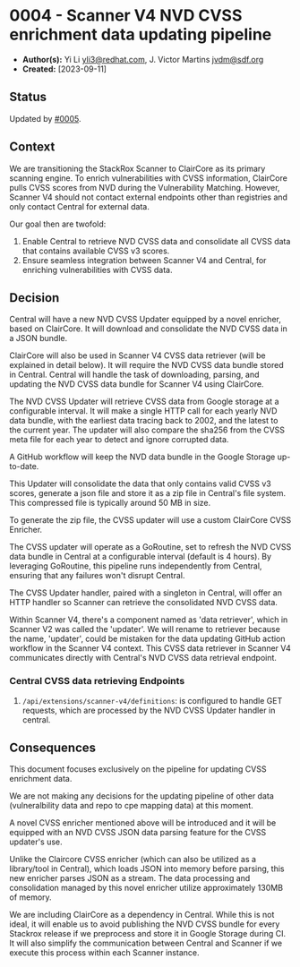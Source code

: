 # 0004 - Scanner V4 NVD CVSS enrichment data updating pipeline

- **Author(s):** Yi Li <yli3@redhat.com>, J. Victor Martins <jvdm@sdf.org>
- **Created:** [2023-09-11]

## Status

Updated by [#0005](0005-scannerv4-read-cvss-data.md).

## Context

We are transitioning the StackRox Scanner to ClairCore as its primary scanning engine. To enrich vulnerabilities with CVSS information, ClairCore pulls CVSS scores from NVD during the Vulnerability Matching. However, Scanner V4 should not contact external endpoints other than registries and only contact Central for external data.

Our goal then are twofold:

1. Enable Central to retrieve NVD CVSS data and consolidate all CVSS data that contains available CVSS v3 scores.
2. Ensure seamless integration between Scanner V4 and Central, for enriching vulnerabilities with CVSS data.

## Decision

Central will have a new NVD CVSS Updater equipped by a novel enricher, based on ClairCore. It will download and consolidate the NVD CVSS data in a JSON bundle. 

ClairCore will also be used in Scanner V4 CVSS data retriever (will be explained in detail below). It will require the NVD CVSS data bundle stored in Central. Central will handle the task of downloading, parsing, and updating the NVD CVSS data bundle for Scanner V4 using ClairCore.

The NVD CVSS Updater will retrieve CVSS data from Google storage at a configurable interval. It will make a single HTTP call for each yearly NVD data bundle, with the earliest data tracing back to 2002, and the latest to the current year. The updater will also compare the sha256 from the CVSS meta file for each year to detect and ignore corrupted data.

A GitHub workflow will keep the NVD data bundle in the Google Storage up-to-date.

This Updater will consolidate the data that only contains valid CVSS v3 scores, generate a json file and store it as a zip file in Central's file system. This compressed file is typically around 50 MB in size.

To generate the zip file, the CVSS updater will use a custom ClairCore CVSS Enricher.

The CVSS updater will operate as a GoRoutine, set to refresh the NVD CVSS data bundle in Central at a configurable interval (default is 4 hours). By leveraging GoRoutine, this pipeline runs independently from Central, ensuring that any failures won't disrupt Central.

The CVSS Updater handler, paired with a singleton in Central, will offer an HTTP handler so Scanner can retrieve the consolidated NVD CVSS data.

Within Scanner V4, there's a component named as 'data retriever', which in Scanner V2 was called the 'updater'. We will rename to retriever because the name, 'updater', could be mistaken for the data updating GitHub action workflow in the Scanner V4 context. This CVSS data retriever in Scanner V4 communicates directly with Central's NVD CVSS data retrieval endpoint.

### Central CVSS data retrieving Endpoints

1. `/api/extensions/scanner-v4/definitions`: is configured to handle GET requests, which are processed by the NVD CVSS Updater handler in central.

## Consequences

This document focuses exclusively on the pipeline for updating CVSS enrichment data. 

We are not making any decisions for the updating pipeline of other data (vulneralbility data and repo to cpe mapping data) at this moment.

A novel CVSS enricher mentioned above will be introduced and it will be equipped with an NVD CVSS JSON data parsing feature for the CVSS updater's use. 

Unlike the Claircore CVSS enricher (which can also be utilized as a library/tool in Central), which loads JSON into memory before parsing, this new enricher parses JSON as a stream. The data processing and consolidation managed by this novel enricher utilize approximately 130MB of memory.

We are including ClairCore as a dependency in Central. While this is not ideal, it will enable us to avoid publishing the NVD CVSS bundle for every Stackrox release if we preprocess and store it in Google Storage during CI. It will also simplify the communication between Central and Scanner if we execute this process within each Scanner instance.
